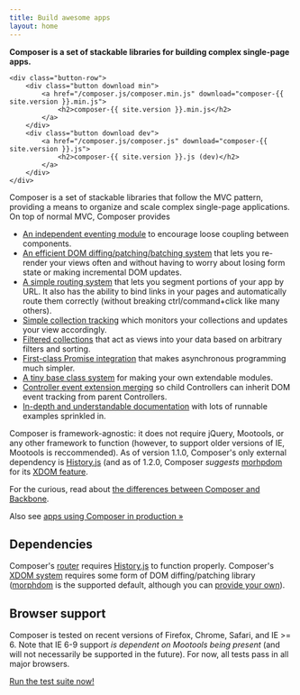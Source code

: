 ```yaml
---
title: Build awesome apps
layout: home
---
```


<div class="intro">
    <strong>Composer is a set of stackable libraries for building complex single-page apps.</strong>

    <div class="button-row">
        <div class="button download min">
            <a href="/composer.js/composer.min.js" download="composer-{{ site.version }}.min.js">
                <h2>composer-{{ site.version }}.min.js</h2>
            </a>
        </div>
        <div class="button download dev">
            <a href="/composer.js/composer.js" download="composer-{{ site.version }}.js">
                <h2>composer-{{ site.version }}.js (dev)</h2>
            </a>
        </div>
    </div>
</div>

Composer is a set of stackable libraries that follow the MVC pattern, providing
a means to organize and scale complex single-page applications. On top of normal
MVC, Composer provides

- [An independent eventing module](/composer.js/docs/event) to encourage loose
coupling between components.
- [An efficient DOM diffing/patching/batching system](/composer.js/docs/controller#xdom)
that lets you re-render your views often and without having to worry about
losing form state or making incremental DOM updates.
- [A simple routing system](/composer.js/docs/router) that lets you segment
portions of your app by URL. It also has the ability to bind links in your pages
and automatically route them correctly (without breaking ctrl/command+click like
many others).
- [Simple collection tracking](/composer.js/docs/listcontroller) which monitors
your collections and updates your view accordingly.
- [Filtered collections](/composer.js/docs/filtercollection) that act as views
into your data based on arbitrary filters and sorting.
- [First-class Promise integration](/composer.js/docs/util#composer-promisify)
that makes asynchronous programming much simpler.
- [A tiny base class system](/composer.js/docs/class) for making your own
extendable modules.
- [Controller event extension merging](/composer.js/docs/class#composer-merge-extend)
so child Controllers can inherit DOM event tracking from parent Controllers.
- [In-depth and understandable documentation](/composer.js/docs) with lots of
runnable examples sprinkled in.

Composer is framework-agnostic: it does not require jQuery, Mootools, or any other
framework to function (however, to support older versions of IE, Mootools is
reccommended). As of version 1.1.0, Composer's only external dependency is 
[History.js](https://github.com/browserstate/history.js/) (and as of 1.2.0,
Composer *suggests* [morhpdom](https://github.com/patrick-steele-idem/morphdom)
for its [XDOM feature](/composer.js/docs/controller/#xdom).

For the curious, read about [the differences between Composer and Backbone](/composer.js/pages/comparison).

Also see [apps using Composer in production &raquo;](/composer.js/pages/apps)

## Dependencies

Composer's [router](/composer.js/docs/router) requires [History.js](https://github.com/browserstate/history.js/)
to function properly. Composer's [XDOM system](/composer.js/docs/controller#dom)
requires some form of DOM diffing/patching library
([morphdom](https://github.com/patrick-steele-idem/morphdom) is the supported
default, although you can [provide your own](/composer.js/docs/controller#composer-xdom-hooks)).

## Browser support

Composer is tested on recent versions of Firefox, Chrome, Safari, and IE >= 6.
Note that IE 6-9 support *is dependent on Mootools being present* (and will not
necessarily be supported in the future). For now, all tests pass in all major
browsers.

<a href="/composer.js/test" target="_blank">Run the test suite now!</a>

